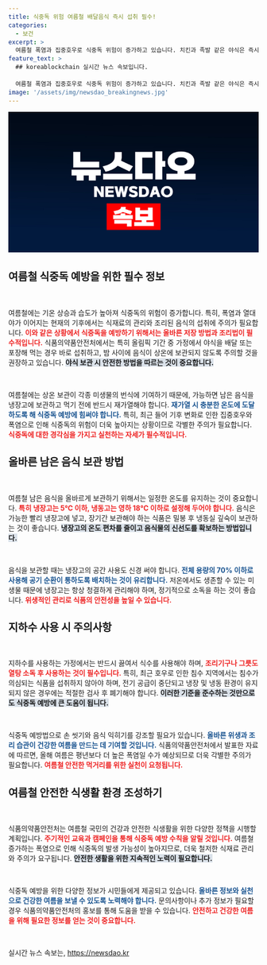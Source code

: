```yaml
---
title: 식중독 위험 여름철 배달음식 즉시 섭취 필수!
categories:
  - 보건
excerpt: >
  여름철 폭염과 집중호우로 식중독 위험이 증가하고 있습니다. 치킨과 족발 같은 야식은 즉시 섭취하고, 남은 음식은 꼭 냉장 보관 후 재가열하세요. 건강을 지키기 위한 필수 수칙을 확인해보세요!
feature_text: >
  ## koreablockchain 실시간 뉴스 속보입니다.

  여름철 폭염과 집중호우로 식중독 위험이 증가하고 있습니다. 치킨과 족발 같은 야식은 즉시 섭취하고, 남은 음식은 꼭 냉장 보관 후 재가열하세요. 건강을 지키기 위한 필수 수칙을 확인해보세요!
image: '/assets/img/newsdao_breakingnews.jpg'
---
```


<p><img src="/assets/img/newsdao_breakingnews.jpg" alt="koreablockchain 속보" /></p>

<h2 data-ke-size="size26">여름철 식중독 예방을 위한 필수 정보</h2>

<p data-ke-size="size16">&nbsp;</p>

<p>여름철에는 기온 상승과 습도가 높아져 식중독의 위험이 증가합니다. 특히, 폭염과 열대야가 이어지는 현재의 기후에서는 식재료의 관리와 조리된 음식의 섭취에 주의가 필요합니다. <b><span style="color: #ee2323;">이와 같은 상황에서 식중독을 예방하기 위해서는 올바른 저장 방법과 조리법이 필수적입니다.</span></b> 식품의약품안전처에서는 특히 올림픽 기간 중 가정에서 야식을 배달 또는 포장해 먹는 경우 바로 섭취하고, 밤 사이에 음식이 상온에 보관되지 않도록 주의할 것을 권장하고 있습니다. <b><span style="background-color: #21538527;">야식 보관 시 안전한 방법을 따르는 것이 중요합니다.</span></b> </p>

<p data-ke-size="size16">&nbsp;</p>

<p>여름철에는 상온 보관이 각종 미생물의 번식에 기여하기 때문에, 가능하면 남은 음식을 냉장고에 보관하고 먹기 전에 반드시 재가열해야 합니다. <b><span style="color: #1a5490;">재가열 시 충분한 온도에 도달하도록 해 식중독 예방에 힘써야 합니다.</span></b> 특히, 최근 들어 기후 변화로 인한 집중호우와 폭염으로 인해 식중독의 위험이 더욱 높아지는 상황이므로 각별한 주의가 필요합니다. <b><span style="color: #ee2323;">식중독에 대한 경각심을 가지고 실천하는 자세가 필수적입니다.</span></b></p>

<h2 data-ke-size="size26">올바른 남은 음식 보관 방법</h2>

<p data-ke-size="size16">&nbsp;</p>

<p>여름철 남은 음식을 올바르게 보관하기 위해서는 일정한 온도를 유지하는 것이 중요합니다. <b><span style="color: #ee2323;">특히 냉장고는 5℃ 이하, 냉동고는 영하 18℃ 이하로 설정해 두어야 합니다.</span></b> 음식은 가능한 빨리 냉장고에 넣고, 장기간 보관해야 하는 식품은 밀봉 후 냉동실 깊숙이 보관하는 것이 좋습니다. <b><span style="background-color: #21538527;">냉장고의 온도 편차를 줄이고 음식물의 신선도를 확보하는 방법입니다.</span></b></p>

<p data-ke-size="size16">&nbsp;</p>

<p>음식을 보관할 때는 냉장고의 공간 사용도 신경 써야 합니다. <b><span style="color: #1a5490;">전체 용량의 70% 이하로 사용해 공기 순환이 통하도록 배치하는 것이 유리합니다.</span></b> 저온에서도 생존할 수 있는 미생물 때문에 냉장고는 항상 청결하게 관리해야 하며, 정기적으로 소독을 하는 것이 좋습니다. <b><span style="color: #ee2323;">위생적인 관리로 식품의 안전성을 높일 수 있습니다.</span></b></p>

<h2 data-ke-size="size26">지하수 사용 시 주의사항</h2>

<p data-ke-size="size16">&nbsp;</p>

<p>지하수를 사용하는 가정에서는 반드시 끓여서 식수를 사용해야 하며, <b><span style="color: #ee2323;">조리기구나 그릇도 열탕 소독 후 사용하는 것이 필수입니다.</span></b> 특히, 최근 호우로 인한 침수 지역에서는 침수가 의심되는 식품을 섭취하지 않아야 하며, 전기 공급이 중단되고 냉장 및 냉동 환경이 유지되지 않은 경우에는 적절한 검사 후 폐기해야 합니다. <b><span style="background-color: #21538527;">이러한 기준을 준수하는 것만으로도 식중독 예방에 큰 도움이 됩니다.</span></b></p>

<p data-ke-size="size16">&nbsp;</p>

<p>식중독 예방법으로 손 씻기와 음식 익히기를 강조할 필요가 있습니다. <b><span style="color: #1a5490;">올바른 위생과 조리 습관이 건강한 여름을 만드는 데 기여할 것입니다.</span></b> 식품의약품안전처에서 발표한 자료에 따르면, 올해 여름은 평년보다 더 높은 폭염일 수가 예상되므로 더욱 각별한 주의가 필요합니다. <b><span style="color: #ee2323;">여름철 안전한 먹거리를 위한 실천이 요청됩니다.</span></b></p>

<h2 data-ke-size="size26">여름철 안전한 식생활 환경 조성하기</h2>

<p data-ke-size="size16">&nbsp;</p>

<p>식품의약품안전처는 여름철 국민의 건강과 안전한 식생활을 위한 다양한 정책을 시행할 계획입니다. <b><span style="color: #ee2323;">주기적인 교육과 캠페인을 통해 식중독 예방 수칙을 알릴 것입니다.</span></b> 여름철 증가하는 폭염으로 인해 식중독의 발생 가능성이 높아지므로, 더욱 철저한 식재료 관리와 주의가 요구됩니다. <b><span style="background-color: #21538527;">안전한 생활을 위한 지속적인 노력이 필요합니다.</span></b></p>

<p data-ke-size="size16">&nbsp;</p>

<p>식중독 예방을 위한 다양한 정보가 시민들에게 제공되고 있습니다. <b><span style="color: #1a5490;">올바른 정보와 실천으로 건강한 여름을 보낼 수 있도록 노력해야 합니다.</span></b> 문의사항이나 추가 정보가 필요할 경우 식품의약품안전처의 홍보를 통해 도움을 받을 수 있습니다. <b><span style="color: #ee2323;">안전하고 건강한 여름을 위해 필요한 정보를 얻는 것이 중요합니다.</span></b></p>

<p data-ke-size="size16">&nbsp;</p>
실시간 뉴스 속보는, <a href="https://newsdao.kr" rel="dofollow">https://newsdao.kr</a>


